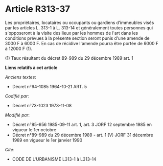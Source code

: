 # Article R313-37

Les propriétaires, locataires ou occupants ou gardiens d'immeubles visés par les articles L. 313-1 à L. 313-14 et
généralement toutes personnes qui s'opposeront à la visite des lieux par les hommes de l'art dans les conditions prévues à la
présente section seront punis d'une amende de 3000 F à 6000 F. En cas de récidive l'amende pourra être portée de 6000 F à
12000 F (1). 

(1) Taux résultant du décret 89-989 du 29 décembre 1989 art. 1

**Liens relatifs à cet article**

_Anciens textes_:

  - Décret n°64-1085 1964-10-21 ART. 5

_Codifié par_:

  - Décret n°73-1023 1973-11-08

_Modifié par_:

  - Décret n°85-956 1985-09-11 art. 1, art. 3 JORF 12 septembre 1985 en vigueur le 1er octobre
  - Décret n°89-989 du 29 décembre 1989 - art. 1 (V) JORF 31 décembre 1989 en vigueur le 1er janvier 1990

_Cite_:

  - CODE DE L'URBANISME L313-1 à L313-14
